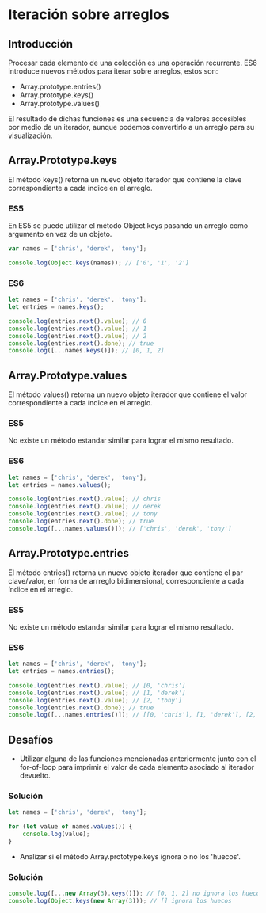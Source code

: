 # Iteración sobre arreglos

## Introducción

Procesar cada elemento de una colección es una operación recurrente. ES6 introduce nuevos métodos para iterar sobre arreglos, estos son:

- Array.prototype.entries()
- Array.prototype.keys()
- Array.prototype.values()

El resultado de dichas funciones es una secuencia de valores accesibles por medio de un iterador, aunque podemos convertirlo a un arreglo para su visualización.

## Array.Prototype.keys
El método keys() retorna un nuevo objeto iterador que contiene la clave correspondiente a cada índice en el arreglo.

### ES5
En ES5 se puede utilizar el método Object.keys pasando un arreglo como argumento en vez de un objeto. 
```javascript
var names = ['chris', 'derek', 'tony'];

console.log(Object.keys(names)); // ['0', '1', '2']
```

### ES6
```javascript
let names = ['chris', 'derek', 'tony'];
let entries = names.keys();

console.log(entries.next().value); // 0
console.log(entries.next().value); // 1
console.log(entries.next().value); // 2
console.log(entries.next().done); // true
console.log([...names.keys()]); // [0, 1, 2]
```

## Array.Prototype.values
El método values() retorna un nuevo objeto iterador que contiene el valor correspondiente a cada índice en el arreglo.

### ES5
No existe un método estandar similar para lograr el mismo resultado.

### ES6
```javascript
let names = ['chris', 'derek', 'tony'];
let entries = names.values();

console.log(entries.next().value); // chris
console.log(entries.next().value); // derek
console.log(entries.next().value); // tony
console.log(entries.next().done); // true
console.log([...names.values()]); // ['chris', 'derek', 'tony']
```

## Array.Prototype.entries
El método entries() retorna un nuevo objeto iterador que contiene el par clave/valor, en forma de arrreglo bidimensional, correspondiente a cada índice en el arreglo.

### ES5
No existe un método estandar similar para lograr el mismo resultado.

### ES6
```javascript
let names = ['chris', 'derek', 'tony'];
let entries = names.entries();

console.log(entries.next().value); // [0, 'chris']
console.log(entries.next().value); // [1, 'derek']
console.log(entries.next().value); // [2, 'tony']
console.log(entries.next().done); // true
console.log([...names.entries()]); // [[0, 'chris'], [1, 'derek'], [2, 'tony']]
```

## Desafíos
- Utilizar alguna de las funciones mencionadas anteriormente junto con el for-of-loop para imprimir el valor de cada elemento asociado al iterador devuelto.

### Solución
```javascript
let names = ['chris', 'derek', 'tony'];

for (let value of names.values()) {
	console.log(value);
}
```

- Analizar si el método Array.prototype.keys ignora o no los 'huecos'.

### Solución
```javascript
console.log([...new Array(3).keys()]); // [0, 1, 2] no ignora los huecos.
console.log(Object.keys(new Array(3))); // [] ignora los huecos
```
